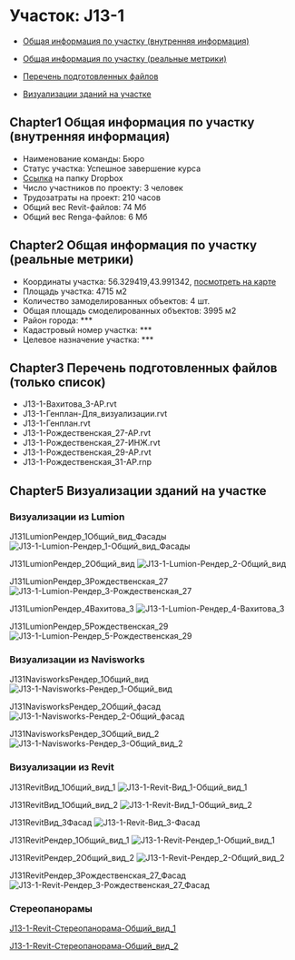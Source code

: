 # Участок: J13-1

* [Общая информация по участку (внутренняя информация)](#Chapter1)

* [Общая информация по участку (реальные метрики)](#Chapter2)

* [Перечень подготовленных файлов](#Chapter3)

* [Визуализации зданий на участке](#Chapter5)

## <a id="test">Chapter1</a> Общая информация по участку (внутренняя информация)
+ Наименование команды: Бюро
+ Статус участка: Успешное завершение курса
+ [Ссылка](https://www.dropbox.com/sh/wvvgv1nw1iqred9/AABXuUJh8_HvDQstf3Cb3av_a/J13_1?dl=0) на папку Dropbox
+ Число участников по проекту: 3 человек
+ Трудозатраты на проект: 210 часов
+ Общий вес Revit-файлов: 74 Мб
+ Общий вес Renga-файлов: 6 Мб
## <a id="test">Chapter2</a> Общая информация по участку (реальные метрики)
+ Координаты участка: 56.329419,43.991342, [посмотреть на карте](https://yandex.ru/maps/47/nizhny-novgorod/?ll=56.329419%2C43.991342&z=19)
+ Площадь участка: 4715 м2
+ Количество замоделированных объектов: 4 шт.
+ Общая площадь смоделированных объектов: 3995 м2
+ Район города: *** 
+ Кадастровый номер участка: *** 
+ Целевое назначение участка: *** 
## <a id="test">Chapter3</a> Перечень подготовленных файлов (только список)
+ J13-1-Вахитова_3-АР.rvt
+ J13-1-Генплан-Для_визуализации.rvt
+ J13-1-Генплан.rvt
+ J13-1-Рождественская_27-АР.rvt
+ J13-1-Рождественская_27-ИНЖ.rvt
+ J13-1-Рождественская_29-АР.rvt
+ J13-1-Рождественская_31-АР.rnp
## <a id="test">Chapter5</a> Визуализации зданий на участке
### Визуализации из Lumion
J131LumionРендер_1Общий_вид_Фасады
![J13-1-Lumion-Рендер_1-Общий_вид_Фасады](/Images/J13_1/J13-1-Lumion-Рендер_1-Общий_вид_Фасады_Compressed.jpg)

J131LumionРендер_2Общий_вид
![J13-1-Lumion-Рендер_2-Общий_вид](/Images/J13_1/J13-1-Lumion-Рендер_2-Общий_вид_Compressed.jpg)

J131LumionРендер_3Рождественская_27
![J13-1-Lumion-Рендер_3-Рождественская_27](/Images/J13_1/J13-1-Lumion-Рендер_3-Рождественская_27_Compressed.jpg)

J131LumionРендер_4Вахитова_3
![J13-1-Lumion-Рендер_4-Вахитова_3](/Images/J13_1/J13-1-Lumion-Рендер_4-Вахитова_3_Compressed.jpg)

J131LumionРендер_5Рождественская_29
![J13-1-Lumion-Рендер_5-Рождественская_29](/Images/J13_1/J13-1-Lumion-Рендер_5-Рождественская_29_Compressed.jpg)

### Визуализации из Navisworks
J131NavisworksРендер_1Общий_вид
![J13-1-Navisworks-Рендер_1-Общий_вид](/Images/J13_1/J13-1-Navisworks-Рендер_1-Общий_вид_Compressed.jpg)

J131NavisworksРендер_2Общий_фасад
![J13-1-Navisworks-Рендер_2-Общий_фасад](/Images/J13_1/J13-1-Navisworks-Рендер_2-Общий_фасад_Compressed.jpg)

J131NavisworksРендер_3Общий_вид_2
![J13-1-Navisworks-Рендер_3-Общий_вид_2](/Images/J13_1/J13-1-Navisworks-Рендер_3-Общий_вид_2_Compressed.jpg)

### Визуализации из Revit
J131RevitВид_1Общий_вид_1
![J13-1-Revit-Вид_1-Общий_вид_1](/Images/J13_1/J13-1-Revit-Вид_1-Общий_вид_1_Compressed.jpg)

J131RevitВид_1Общий_вид_2
![J13-1-Revit-Вид_1-Общий_вид_2](/Images/J13_1/J13-1-Revit-Вид_1-Общий_вид_2_Compressed.jpg)

J131RevitВид_3Фасад
![J13-1-Revit-Вид_3-Фасад](/Images/J13_1/J13-1-Revit-Вид_3-Фасад_Compressed.jpg)

J131RevitРендер_1Общий_вид_1
![J13-1-Revit-Рендер_1-Общий_вид_1](/Images/J13_1/J13-1-Revit-Рендер_1-Общий_вид_1_Compressed.jpg)

J131RevitРендер_2Общий_вид_2
![J13-1-Revit-Рендер_2-Общий_вид_2](/Images/J13_1/J13-1-Revit-Рендер_2-Общий_вид_2_Compressed.jpg)

J131RevitРендер_3Рождественская_27_Фасад
![J13-1-Revit-Рендер_3-Рождественская_27_Фасад](/Images/J13_1/J13-1-Revit-Рендер_3-Рождественская_27_Фасад_Compressed.jpg)

### Стереопанорамы
[J13-1-Revit-Стереопанорама-Общий_вид_1](https://pano.autodesk.com/pano.html?url=jpgs/736a6234-a013-4c7a-b975-47de6a764e0e&version=2)

[J13-1-Revit-Стереопанорама-Общий_вид_2](https://pano.autodesk.com/pano.html?url=jpgs/ed1c5eba-47ef-4597-b90f-a9ae2acb61a1&version=2)

